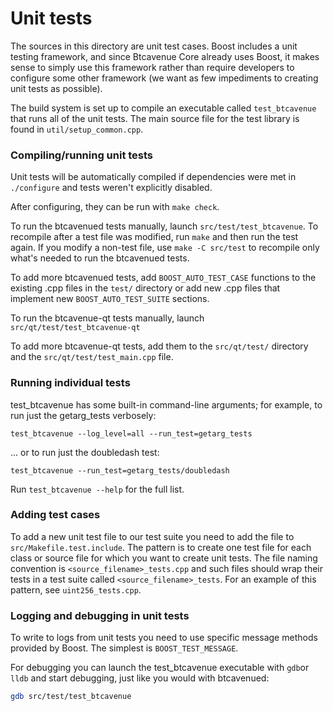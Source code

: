 # Unit tests

The sources in this directory are unit test cases. Boost includes a
unit testing framework, and since Btcavenue Core already uses Boost, it makes
sense to simply use this framework rather than require developers to
configure some other framework (we want as few impediments to creating
unit tests as possible).

The build system is set up to compile an executable called `test_btcavenue`
that runs all of the unit tests. The main source file for the test library is found in
`util/setup_common.cpp`.

### Compiling/running unit tests

Unit tests will be automatically compiled if dependencies were met in `./configure`
and tests weren't explicitly disabled.

After configuring, they can be run with `make check`.

To run the btcavenued tests manually, launch `src/test/test_btcavenue`. To recompile
after a test file was modified, run `make` and then run the test again. If you
modify a non-test file, use `make -C src/test` to recompile only what's needed
to run the btcavenued tests.

To add more btcavenued tests, add `BOOST_AUTO_TEST_CASE` functions to the existing
.cpp files in the `test/` directory or add new .cpp files that
implement new `BOOST_AUTO_TEST_SUITE` sections.

To run the btcavenue-qt tests manually, launch `src/qt/test/test_btcavenue-qt`

To add more btcavenue-qt tests, add them to the `src/qt/test/` directory and
the `src/qt/test/test_main.cpp` file.

### Running individual tests

test_btcavenue has some built-in command-line arguments; for
example, to run just the getarg_tests verbosely:

    test_btcavenue --log_level=all --run_test=getarg_tests

... or to run just the doubledash test:

    test_btcavenue --run_test=getarg_tests/doubledash

Run `test_btcavenue --help` for the full list.

### Adding test cases

To add a new unit test file to our test suite you need
to add the file to `src/Makefile.test.include`. The pattern is to create
one test file for each class or source file for which you want to create
unit tests. The file naming convention is `<source_filename>_tests.cpp`
and such files should wrap their tests in a test suite
called `<source_filename>_tests`. For an example of this pattern,
see `uint256_tests.cpp`.

### Logging and debugging in unit tests

To write to logs from unit tests you need to use specific message methods
provided by Boost. The simplest is `BOOST_TEST_MESSAGE`.

For debugging you can launch the test_btcavenue executable with `gdb`or `lldb` and
start debugging, just like you would with btcavenued:

```bash
gdb src/test/test_btcavenue
```
